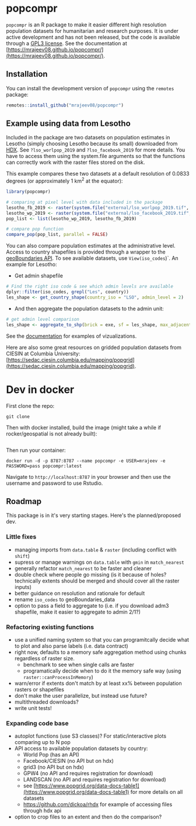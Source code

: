 # popcompr

`popcompr` is an R package to make it easier  different high resolution population datasets for humanitarian and research purposes. It is under active development and has not been released, but the code is available through a [GPL3 license](LICENSE.md). See the documentation at [https://mrajeev08.github.io/popcompr/](https://mrajeev08.github.io/popcompr/).

## Installation

You can install the development version of `popcompr` using the `remotes` package:

``` r
remotes::install_github("mrajeev08/popcompr")
```

## Example using data from Lesotho

Included in the package are two datasets on population estimates in Lesotho (simply choosing Lesotho because its small) downloaded from [HDX](https://data.humdata.org). See `?lso_worlpop_2019` and `?lso_facebook_2019` for more details. You have to access them using the system.file arguments so that the functions can correctly work with the raster files stored on the disk.

This example compares these two datasets at a default resolution of 0.0833 degrees (or approximately 1 km<sup>2</sup> at the equator):

``` r
library(popcompr)

# comparing at pixel level with data included in the package
lesotho_fb_2019 <- raster(system.file("external/lso_worlpop_2019.tif", package="popcompr"))
lesotho_wp_2019 <- raster(system.file("external/lso_facebook_2019.tif", package="popcompr"))
pop_list <- list(lesotho_wp_2019, lesotho_fb_2019)

# compare pop function
compare_pop(pop_list, parallel = FALSE)
```

You can also compare population estimates at the administrative level. Access to country shapefiles is provided through a wrapper to the [geoBoundaries API](https://www.geoboundaries.org/api.html). 
To see available datasets, use `View(iso_codes`)`. An example for Lesotho:

- Get admin shapefile
``` r
# Find the right iso code & see which admin levels are available
dplyr::filter(iso_codes, grepl("Les", country))
les_shape <- get_country_shape(country_iso = "LSO", admin_level = 2)

```

- And then aggregate the population datasets to the admin unit:
``` r
# get admin level comparison
les_shape <- aggregate_to_shp(brick = exe, sf = les_shape, max_adjacent = 100)
```

See the [documentation](https://mrajeev08.github.io/popcompr/) for examples of vizualizations. 

Here are also some great resources on gridded population datasets from CIESIN at Columbia University: [https://sedac.ciesin.columbia.edu/mapping/popgrid](https://sedac.ciesin.columbia.edu/mapping/popgrid).

# Dev in docker

First clone the repo:
```
git clone 
```
Then with docker installed, build the image (might take a while if rocker/geospatial is not already built):
```
```
Then run your container:
```
docker run -d -p 8787:8787 --name popcompr -e USER=mrajeev -e PASSWORD=pass popcompr:latest
```
Navigate to `http://localhost:8787` in your browser and then use the username and password to use Rstudio. 

## Roadmap

This package is in it's very starting stages. Here's the planned/proposed dev.

### Little fixes
- managing imports from `data.table` & `raster` (including conflict with `shift`)
- supress or manage warnings on `data.table` with `gmin` in `match_nearest`
- generally refactor `match_nearest` to be faster and cleaner
- double check where people go missing (is it because of holes? technically extents should be merged and should cover all the raster inputs)
- better guidance on resolution and rationale for default 
- rename `iso_codes` to geoBoundaries_data
- option to pass a field to aggregate to (i.e. if you download adm3 shapefile, make it easier to aggregate to 
admin 2/1?)

### Refactoring existing functions
- use a unified naming system so that you can programitcally decide what to plot and also parse labels (i.e. data contract)
- right now, defaults to a memory safe aggregation method using chunks regardless of raster size.
  - benchmark to see when single calls are faster
  - programatically decide when to do it the memory safe way (using `raster::canProcessInMemory`)
- warn/error if extents don't match by at least xx% between population rasters or shapefiles
- don't make the user parallelize, but instead use future?
- multithreaded downloads?
- write unit tests!

### Expanding code base
- autoplot functions (use S3 classes)? For static/interactive plots comparing up to N pop
- API access to available population datasets by country:
  - World Pop (has an API)
  - Facebook/CIESIN (no API but on hdx)
  - grid3 (no API but on hdx)
  - GPW4 (no API and requires registration for download)
  - LANDSCAN (no API and requires registration for download)
  - see [https://www.popgrid.org/data-docs-table1](https://www.popgrid.org/data-docs-table1) for more details on all datasets
  - https://github.com/dickoa/rhdx for example of accessing files through hdx api
- option to crop files to an extent and then do the comparison?




